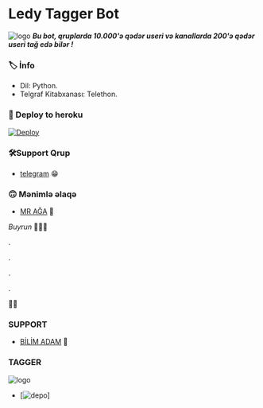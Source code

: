 # Ledy Tagger Bot
![logo](https://telegra.ph/file/be2565e79a66775c9c837.jpg)
_**Bu bot, qruplarda 10.000'ə qədər useri və kanallarda 200'ə qədər useri tağ edə bilər !**_

### 🏷 İnfo
- Dil: Python.
- Telgraf Kitabxanası: Telethon.

### 🚀 Deploy to heroku
[![Deploy](https://www.herokucdn.com/deploy/button.svg)](https://heroku.com/deploy?template=https://github.com/AzeMusic/LedyTagger)

### 🛠️Support Qrup
- [telegram](https://t.me/SOQrup) 😁

### 🙃 Mənimlə əlaqə
- [MR AĞA](https://t.me/tenha055) 👻

_Buyrun_ 👀👀👀

.


.



.



.


👻👻

### SUPPORT
- [BİLİM ADAM](https://t.me/ruzgar_alican) 🌹

### TAGGER
![logo](https://telegra.ph/file/be2565e79a66775c9c837.jpg)
- [![depo](https://t.me/LedyTagRobot)]
